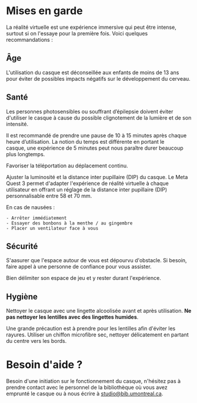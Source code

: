 # Mises en garde

La réalité virtuelle est une expérience immersive qui peut être intense, surtout si on l'essaye pour la première fois. Voici quelques recommandations :

## Âge

L'utilisation du casque est déconseillée aux enfants de moins de 13 ans pour éviter de possibles impacts négatifs sur le développement du cerveau.

## Santé

Les personnes photosensibles ou souffrant d’épilepsie doivent éviter d'utiliser le casque à cause du possible clignotement de la lumière et de son intensité.

Il est recommandé de prendre une pause de 10 à 15 minutes après chaque heure d’utilisation. La notion du temps est différente en portant le casque, une expérience de 5 minutes peut nous paraître durer beaucoup plus longtemps.

Favoriser la téléportation au déplacement continu.

Ajuster la luminosité et la distance inter pupillaire (DIP) du casque. Le Meta Quest 3 permet d'adapter l'expérience de réalité virtuelle à chaque utilisateur en offrant un réglage de la distance inter pupillaire (DIP) personnalisable entre 58 et 70 mm.

En cas de nausées :

    - Arrêter immédiatement
    - Essayer des bonbons à la menthe / au gingembre
    - Placer un ventilateur face à vous


## Sécurité

S'aasurer que l'espace autour de vous est dépourvu d'obstacle. Si besoin, faire appel à une personne de confiance pour vous assister.

Bien délimiter son espace de jeu et y rester durant l'expérience.

## Hygiène

Nettoyer le casque avec une lingette alcoolisée avant et après utilisation. **Ne pas nettoyer les lentilles avec des lingettes humides**.

Une grande précaution est à prendre pour les lentilles afin d'éviter les rayures. Utiliser un chiffon microfibre sec, nettoyer délicatement en partant du centre vers les bords.

# Besoin d'aide ?

Besoin d'une initiation sur le fonctionnement du casque, n'hésitez pas à prendre contact avec le personnel de la bibliothèque où vous avez emprunté le casque ou à nous écrire à studio@bib.umontreal.ca.
